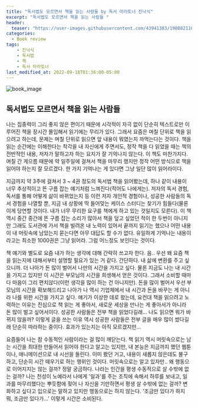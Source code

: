 ```yaml
---
title: "독서법도 모르면서 책을 읽는 사람들 by 독서 마라토너 진낙식"
excerpt: "독서법도 모르면서 책을 읽는 사람들 "
header:
  teaser: "https://user-images.githubusercontent.com/43941383/190882110-fcced78a-f48b-4183-9f3d-619f896cd210.png"
categories:
  - Book review
tags:
    - 진낙식
    - 독서법
    - 책
    - 독서 마라토너
last_modified_at: 2022-09-18T01:36:00-05:00
---
```


![book_image](https://user-images.githubusercontent.com/43941383/190882110-fcced78a-f48b-4183-9f3d-619f896cd210.png)

## 독서법도 모르면서 책을 읽는 사람들 

나는 집중력이 그리 좋지 않은 편이기 때문에 시각적이 자극 없이 단순히 텍스트로만 이루어진 책을 장시간 몰입해서 읽기에는 무리가 있다. 그래서 요즘은 며칠 단위로 책을 읽으려고 하는데, 문제는 며칠 단위로 읽으면 앞 내용이 뭐였는지 까먹는다는 것이다. 책을 읽는 순간에는 이해한다는 착각을 내 자신에게 주면서도, 정작 책을 다 읽었을 때는 책의 전반적인 내용, 저자가 말하고자 하는 요지가 잘 기억나지 않는다. 이 책도 마찬가지다. 며칠 간 게으름 때문에 약 일주일에 걸쳐서 책을 마무리 했지만 정작 어떤 방식으로 책을 읽어야 하는지 잘 모르겠다. 한 가지 기억나는 게 있다면 그냥 일단 많이 읽어라이다. 

지금까지 약 3주에 걸쳐서 3 ~ 4권 정도의 독서법 책을 읽어봤는데, 하나 같이 내용이 너무 추상적이고 뜬 구름 잡는 얘기처럼 느껴진다(적어도 나에게는). 저자의 독서 경험, 독서를 통해 어떻게 삶이 바뀌었는지 등 이런 저자 개인적 경험이나, 성공한 사람들의 독서 경험을 나열할 뿐, 지금 내 상황에 딱 들어맞는 케이스 스터디는 찾기가 힘들다(물론 이게 당연할 것이다. 내가 너무 무리한 요구를 책에게 하고 있는 것일지도 모른다). 이 책 역시 중간 중간에 뜬 구름 잡는 소리가 많아서 책을 덮고 싶었던 적이 한 두번이 아니지만 그래도 도서관에 가서 책을 빌려온 내 노력이 있어서 끝까지 읽기는 했으나 어떤 내용이 내 머릿속에 남았는지 묻는다면 아무 대답도 할 수가 없다. 유일하게 기억나는 내용이라고는 최소한 1000권은 그냥 읽어라. 그럼 어느정도 보인다는 것이다.

책 얘기와 별도로 요즘 내가 하는 생각에 대해 간략히 쓰고자 한다. 음.. 우선 왜 요즘 책을 읽는지에 대해서부터 설명할 필요가 있는 거 같다. 간단하다. 내 삶에 변환를 주고 싶으니까. 더 나아가 돈 많이 벌어서 나만의 시간을 가지고 싶다. 물론 지금도 나는 내 시간을 가지고 있지만 이 시간은 부모님의 시간을 희생해서 얻은 것이다. 그래서 소비할 때마다 마음이 그리 편치않다(이런 생각을 많이 하는 건 아니지만). 돈을 많이 벌어서 우선 부모님의 시간을 확보해드리고 나아가 나 역시 기업체에서 내 시간과 돈을 바꾸는 게 아니라 나를 위한 시간을 가지고 싶다. 얘기가 이상한 데로 왔는데, 요컨대 책을 읽으려고 노력하는 이유는 진심으로 책 읽는 게 좋아서, 새로운 세상을 만나는 게 좋아서가 아니라 돈 많이 벌고 싶어서이다. 성공한 사람들은 전부 책을 읽었다길래... 나도 읽으면 뭐가 바뀌지 않을까? 이렇게 글을 쓰는 이유 역시 성공한 사람들은 전부 글을 매우 많이 썼다길래 단순히 따라하는 중이다. 효과가 있는지는 아직 모르겠지만... 

요즘들어 나는 참 수동적인 사람이라는 걸 많이 깨닫는다. 책 읽기 역시 머릿속으로는 남는 시간을 최대한 만들어서 읽어야 한다고 알고는 있지만, 내 본능은 지금까지 했던 웹툰이나, 애니메이션으로 내 시선을 돌린다. 이미 봤던 거고, 내용이 새롭지 않은데도 불구하고, 단순히 시간 떼우기로 하는 행위인 것이다. 머릿속으로는 알고 있자만.. 왜 행동으로 이어지지는 않는 걸까? 정말 궁금하다. 나라는 인간을 평생 수동적으로 살 수밖에 없는 걸까? 나는 천성이 노예라서 나에게 '일과'를 주는 조직에 속해서 하루를 보내고, 일과를 마무리했다는 뿌듯함에 젖어 나 자신을 기만하면서 평생 살 수밖에 없는 걸까? 변화하고 싶다고 입으로는 말하고 있지만 행동으로는 하지 않는다. '조금만 있다가 하지 뭐, 조금만 있다가...' 이렇게 시간은 소비된다.
